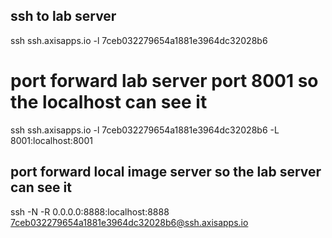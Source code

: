 ## ssh to lab server
ssh ssh.axisapps.io  -l 7ceb032279654a1881e3964dc32028b6

# port forward lab server port 8001 so the localhost can see it
ssh ssh.axisapps.io  -l 7ceb032279654a1881e3964dc32028b6 -L 8001:localhost:8001

## port forward local image server so the lab server can see it
ssh -N -R 0.0.0.0:8888:localhost:8888 7ceb032279654a1881e3964dc32028b6@ssh.axisapps.io
